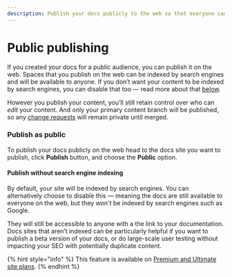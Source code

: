 ```yaml
---
description: Publish your docs publicly to the web so that everyone can access them.
---
```


# Public publishing

If you created your docs for a public audience, you can publish it on the web. Spaces that you publish on the web can be indexed by search engines and will be available to anyone. If you don’t want your content to be indexed by search engines, you can disable that too — read more about that [below](public-publishing.md#publish-as-unlisted).

However you publish your content, you’ll still retain control over who can _edit_ your content. And only your primary content branch will be published, so any [change requests](../../collaboration/change-requests.md) will remain private until merged.

### Publish as public

To publish your docs publicly on the web head to the docs site you want to publish, click **Publish** button, and choose the **Public** option.

#### **Publish without search engine indexing**

By default, your site will be indexed by search engines. You can alternatively choose to disable this — meaning the docs are still available to everyone on the web, but they _won’t_ be indexed by search engines such as Google.&#x20;

They will still be accessible to anyone with a the link to your documentation. Docs sites that aren’t indexed can be particularly helpful if you want to publish a beta version of your docs, or do large-scale user testing without impacting your SEO with potentially duplicate content.

{% hint style="info" %}
This feature is available on [Premium and Ultimate site plans](https://www.gitbook.com/pricing).
{% endhint %}
